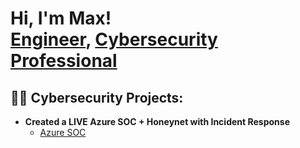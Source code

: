 <h1>Hi, I'm Max! <br/><a href="[https://github.com/joshmadakor1](https://github.com/maximillianzh)">Engineer</a>, <a href="https://www.linkedin.com/in/maximillian-zhulenev-89929819a/
">Cybersecurity Professional</a>
  
<h2>👨‍💻 Cybersecurity Projects:</h2>

- <b>Created a **LIVE** Azure SOC + Honeynet with Incident Response</b>
  - [Azure SOC](https://github.com/maximillianzh/Azure-SOC)



